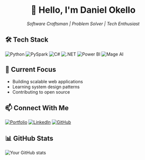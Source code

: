 <div align="center">
  <h1>👋 Hello, I'm Daniel Okello</h1>
  <p><em>Software Craftsman | Problem Solver | Tech Enthusiast</em></p>
</div>

## 🛠 Tech Stack
![Python](https://img.shields.io/badge/-Python-3776AB?style=flat-square&logo=python&logoColor=white)
![PySpark](https://img.shields.io/badge/-PySpark-E25A1C?style=flat-square&logo=apache-spark&logoColor=white)
![C#](https://img.shields.io/badge/-C%23-239120?style=flat-square&logo=c-sharp&logoColor=white)
![.NET](https://img.shields.io/badge/-.NET-512BD4?style=flat-square&logo=.net&logoColor=white)
![Power BI](https://img.shields.io/badge/-Power%20BI-F2C811?style=flat-square&logo=power-bi&logoColor=black)
![Mage AI](https://img.shields.io/badge/-Mage%20AI-FF5733?style=flat-square)

## 🔭 Current Focus
- Building scalable web applications
- Learning system design patterns
- Contributing to open source

## 📫 Connect With Me
[![Portfolio](https://img.shields.io/badge/Portfolio-000000?style=flat-square&logo=About.me&logoColor=white)](https://danielokello.fly.dev)
[![LinkedIn](https://img.shields.io/badge/LinkedIn-0077B5?style=flat-square&logo=linkedin&logoColor=white)](https://linkedin.com/in/okellodaniel)
[![GitHub](https://img.shields.io/badge/GitHub-100000?style=flat-square&logo=github&logoColor=white)](https://www.github.com/okellodaniel)

## 📊 GitHub Stats
![Your GitHub stats](https://github-readme-stats.vercel.app/api?username=okellodaniel&show_icons=true&theme=dark)
